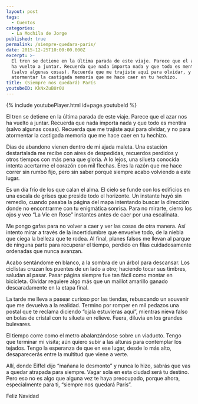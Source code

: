 ```yaml
---
layout: post
tags:
  - Cuentos
categories:
  - La Mochila de Jorge
published: true
permalink: /siempre-quedara-paris/
date: 2015-12-25T10:00:00.000Z
excerpt: >-
  El tren se detiene en la última parada de este viaje. Parece que el azar nos
  ha vuelto a juntar. Recuerda que nada importa nada y que todo es mentira
  (salvo algunas cosas). Recuerda que me trajiste aquí para olvidar, y no para
  atormentar la castigada memoria que me hace caer en tu hechizo.
title: (Siempre nos quedará) París
youtubeID: KkNxZuBUr0U
---
```

{% include youtubePlayer.html id=page.youtubeId %}

El tren se detiene en la última parada de este viaje. Parece que el azar nos ha vuelto a juntar. Recuerda que nada importa nada y que todo es mentira (salvo algunas cosas). Recuerda que me trajiste aquí para olvidar, y no para atormentar la castigada memoria que me hace caer en tu hechizo.

Días de abandono vienen dentro de mi ajada maleta. Una estación destartalada me recibe con aires de despedidas, recuerdos perdidos y otros tiempos con más pena que gloria. A lo lejos, una silueta conocida intenta acertarme el corazón con mil flechas. Eres la razón que me hace correr sin rumbo fijo, pero sin saber porqué siempre acabo volviendo a este lugar. 

Es un día frío de los que calan el alma. El cielo se funde con los edificios en una escala de grises que preside todo el horizonte. Un instante huyó sin remedio, cuando pasaba la página del mapa intentando buscar la dirección donde no encontrarme con tu enigmática sonrisa. Para no mirarte, cierro los ojos y veo “La Vie en Rose” instantes antes de caer por una escalinata. 

Me pongo gafas para no volver a caer y ver las cosas de otra manera. Así intento mirar a través de la incertidumbre que envuelve todo, de la niebla que ciega la belleza que te rodea. Al final, planes falsos me llevan al parque de ninguna parte para recuperar el tiempo, perdido en filas cuidadosamente ordenadas que nunca avanzan. 

Acabo sentándome en blanco, a la sombra de un árbol para descansar. Los ciclistas cruzan los puentes de un lado a otro; haciendo tocar sus timbres, saludan al pasar. Pasar página siempre fue tan fácil como montar en bicicleta. Olvidar requiere algo más que un maillot amarillo ganado descaradamente en la etapa final. 

La tarde me lleva a pasear curioso por las tiendas, rebuscando un souvenir que me devuelva a la realidad. Termino por romper en mil pedazos una postal que te reclama diciendo “ojala estuvieras aquí”, mientras nieva falso en bolas de cristal con tu silueta en relieve. Fuera, diluvia en los grandes bulevares. 

El tiempo corre como el metro abalanzándose sobre un viaducto. Tengo que terminar mi visita; aún quiero subir a las alturas para contemplar los tejados. Tengo la esperanza de que en ese lugar, desde lo más alto, desaparecerás entre la multitud que viene a verte. 

Allí, donde Eiffel dijo “mañana lo desmonto” y nunca lo hizo, sabrás que vas a quedar atrapada para siempre. Vagar sola en esta ciudad será tu destino. Pero eso no es algo que alguna vez te haya preocupado, porque ahora, especialmente para ti, “siempre nos quedará París”. 

Feliz Navidad 